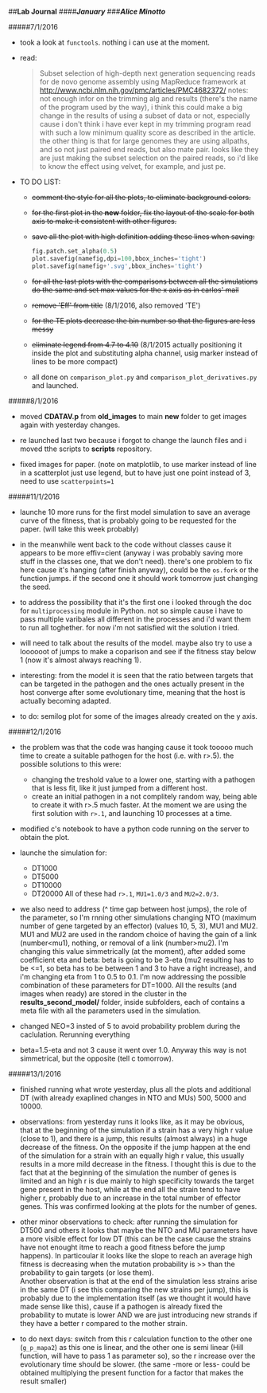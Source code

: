 ##**Lab Journal**
####**_January_**
###**_Alice Minotto_**

#####7/1/2016

* took a look at <code>functools</code>. nothing i can use at the moment.  
* read:
  > Subset selection of high-depth next generation sequencing reads for de novo genome assembly using MapReduce framework
  at http://www.ncbi.nlm.nih.gov/pmc/articles/PMC4682372/
  notes: not enough infor on the trimming alg and results (there's the name of the program used by the way), i think this could make a big change in the results of using a subset of data or not, especially cause i don't think i have ever kept in my trimming program read with such a low minimum quality score as described in the article. the other thing is that for large genomes they are using allpaths, and so not just paired end reads, but also mate pair. looks like they are just making the subset selection on the paired reads, so i'd like to know the effect using velvet, for example, and just pe.

* TO DO LIST:
  * ~~comment the style for all the plots, to eliminate background colors.~~
  * ~~for the first plot in the **new** folder, fix the layout of the scale for both axis to make it consistent with other figures.~~
  * ~~save all the plot with high definition adding these lines when saving:~~
    ```python
    fig.patch.set_alpha(0.5)
    plot.savefig(namefig,dpi=100,bbox_inches='tight')
    plot.savefig(namefig+'.svg',bbox_inches='tight')
    ```
  * ~~for all the last plots with the comparisons between all the simulations do the same and set max values for the x axis as in carlos' mail~~
  * ~~remove 'Eff' from title~~ (8/1/2016, also removed 'TE')
  * ~~for the TE plots decrease the bin number so that the figures are less messy~~
  * ~~eliminate legend from 4.7 to 4.10~~ (8/1/2015 actually positioning it inside the plot and substituting alpha channel, usig marker instead of lines to be more compact)

  * all done on <code>comparison_plot.py</code> and <code>comparison_plot_derivatives.py</code> and launched.

#####8/1/2016

* moved **CDATAV.p** from **old_images** to main **new** folder to get images again with yesterday changes.

* re launched last two because i forgot to change the launch files and i moved tthe scripts to **scripts** repository.

* fixed images for paper. (note on matplotlib, to use marker instead of line in a scatterplot just use legend, but to have just one point instead of 3, need to use <code>scatterpoints=1</code>

#####11/1/2016

* launche 10 more runs for the first model simulation to save an average curve of the fitness, that is probably going to be requested for the paper. (will take this week probably)

* in the meanwhile went back to the code without classes cause it appears to be more effiv=cient (anyway i was probably saving more stuff in the classes one, that we don't need). there's one problem to fix here cause it's hanging (after finish anyway), could be the <code>os.fork</code> or the function jumps. if the second one it should work tomorrow just changing the seed.

* to address the possibility that it's the first one i looked through the doc for <code>multiprocessing</code> module in Python. not so simple cause i have to pass multiple varibales all different in the processes and i'd want them to run all toghether. for now i'm not satisfied wit the solution i tried.

* will need to talk about the results of the model. maybe also try to use a loooooot of jumps to make a coparison and see if the fitness stay below 1 (now it's almost always reaching 1).

* interesting: from the model it is seen that the ratio between targets that can be targeted in the pathogen and the ones actually present in the host converge after some evolutionary time, meaning that the host is actually becoming adapted.
* to do: semilog plot for some of the images already created on the y axis.

#####12/1/2016

* the problem was that the code was hanging cause it took tooooo much time to create a suitable pathogen for the host (i.e. with r>.5). the possible solutions to this were:
  * changing the treshold value to a lower one, starting with a pathogen that is less fit, like it just jumped from a different host.
  * create an initial pathogen in a not complitely random way, being able to create it with r>.5 much faster.
  At the moment we are using the first solution with <code>r>.1</code>, and launching 10 processes at a time.

* modified c's notebook to have a python code running on the server to obtain the plot.

* launche the simulation for:
  * DT1000
  * DT5000
  * DT10000
  * DT20000
  All of these had <code>r>.1</code>, <code>MU1=1.0/3</code> and <code>MU2=2.0/3</code>.

* we also need to address (^ time gap between host jumps), the role of the parameter, so I'm rnning other simulations changing NTO (maximum number of gene targeted by an effector) (values 10, 5, 3), MU1 and MU2. MU1 and MU2 are used in the random choice of having the gain of a link (number<mu1), nothing, or removal of a link (number>mu2). I'm changing this value simmetrically (at the moment), after added some coefficient eta and beta: beta is going to be 3-eta (mu2 resulting has to be <=1, so beta has to be between 1 and 3 to have a right increase), and i'm changing eta from 1 to 0.5 to 0.1.
  I'm now addressing the possible combination of these parameters for DT=1000. All the results (and images when ready) are stored in the cluster in the **results_second_model/** folder, inside subfolders, each of contains a meta file with all the parameters used in the simulation.

* changed NEO=3 insted of 5 to avoid probability problem during the caclulation. Rerunning everything

* beta=1.5-eta and not 3 cause it went over 1.0. Anyway this way is not simmetrical, but the opposite (tell c tomorrow).

#####13/1/2016

* finished running what wrote yesterday, plus all the plots and additional DT (with already exaplined changes in NTO and MUs) 500, 5000 and 10000.

* observations: from yesterday runs it looks like, as it may be obvious, that at the beginning of the simulation if a strain has a very high r value (close to 1), and there is a jump, this results (almost always) in a huge decrease of the fitness. On the opposite if the jump happen at the end of the simulation for a strain with an equally high r value, this usually results in a more mild decrease in the fitness. I thought this is due to the fact that at the beginning of the simulation the number of genes is limited and an high r is due mainly to high specificity towards the target gene present in the host, while at the end all the strain tend to have higher r, probably due to an increase in the total number of effector genes. This was confirmed looking at the plots for the number of genes.

* other minor observations to check: after running the simulation for DT500 and others it looks that maybe the NTO and MU parameters have a more visible effect for low DT (this can be the case cause the strains have not enought itme to reach a good fitness before the jump happens). In particoular it looks like the slope to reach an average high fitness is decreasing when the mutation probability is >> than the probability to gain targets (or lose them).  
  Another observation is that at the end of the simulation less strains arise in the same DT (i see this comparing the new strains per jump), this is probably due to the implementation itself (as we thought it would have made sense like this), cause if a pathogen is already fixed the probability to mutate is lower AND we are just introducing new strands if they have a better r compared to the mother strain.

* to do next days: switch from this r calculation function to the other one (<code>g_p_mapa2</code>) as this one is linear, and the other one is semi linear (Hill function, will have to pass 1 as parameter so), so the r increase over the evolutionary time should be slower. (the same -more or less- could be obtained multiplying the present function for a factor that makes the result smaller)
